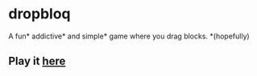# dropbloq
A fun* addictive* and simple* game where you drag blocks. *(hopefully)

## Play it [here](http://dropbloq.gytdau.com)